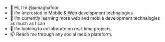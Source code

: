 - 👋 Hi, I’m @jamaghafoor
- 👀 I’m interested in Mobile & Web development technalogies
- 🌱 I’m currently learning more web and mobile development technalogies as much as I can
- 💞️ I’m looking to collaborate on real-time projects
- 📫 Reach me through any social media plateform.

<!---
jamaghafoor/jamaghafoor is a ✨ special ✨ repository because its `README.md` (this file) appears on your GitHub profile.
You can click the Preview link to take a look at your changes.
--->
